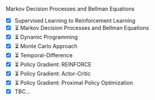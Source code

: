 Markov Decision Processes and Bellman Equations

* [x] Supervised Learning to Reinforcement Learning
* [x] :hourglass_flowing_sand: Markov Decision Processes and Bellman Equations
* [x] :hourglass_flowing_sand: Dynamic Programming
* [x] :hourglass_flowing_sand: Monte Carlo Approach
* [x] :hourglass_flowing_sand: Temporal-Difference
* [x] :hourglass_flowing_sand: Policy Gradient: REINFORCE
* [x] :hourglass_flowing_sand: Policy Gradient: Actor-Critic
* [x] :hourglass_flowing_sand: Policy Gradient: Proximal Policy Optimization
* [x] TBC...